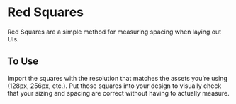# Red Squares

Red Squares are a simple method for measuring spacing when laying out UIs.

## To Use

Import the squares with the resolution that matches the assets you’re using (128px, 256px, etc.). Put those squares into your design to visually check that your sizing and spacing are correct without having to actually measure.

